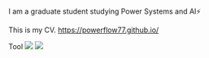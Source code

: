 I am a graduate student studying Power Systems and AI⚡

This is my CV. 
https://powerflow77.github.io/


Tool
![](https://img.shields.io/badge/-python-purple)
![](https://img.shields.io/badge/-matlab-blue)



<!--
**powerflow77/powerflow77** is a ✨ _special_ ✨ repository because its `README.md` (this file) appears on your GitHub profile.

Here are some ideas to get you started:

- 🔭 I’m currently working on ...
- 🌱 I’m currently learning ...
- 👯 I’m looking to collaborate on ...
- 🤔 I’m looking for help with ...
- 💬 Ask me about ...
- 📫 How to reach me: ...
- 😄 Pronouns: ...
- ⚡ Fun fact: ...
-->
